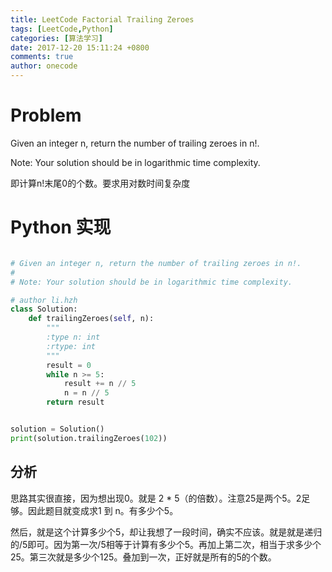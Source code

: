 ```yaml
---
title: LeetCode Factorial Trailing Zeroes
tags: [LeetCode,Python]
categories: [算法学习]
date: 2017-12-20 15:11:24 +0800
comments: true
author: onecode
---
```

# Problem

Given an integer n, return the number of trailing zeroes in n!.

Note: Your solution should be in logarithmic time complexity.

即计算n!末尾0的个数。要求用对数时间复杂度
<!--break-->

# Python 实现

``` python

# Given an integer n, return the number of trailing zeroes in n!.
#
# Note: Your solution should be in logarithmic time complexity.

# author li.hzh
class Solution:
    def trailingZeroes(self, n):
        """
        :type n: int
        :rtype: int
        """
        result = 0
        while n >= 5:
            result += n // 5
            n = n // 5
        return result


solution = Solution()
print(solution.trailingZeroes(102))


```

## 分析

思路其实很直接，因为想出现0。就是 2 * 5（的倍数）。注意25是两个5。2足够。因此题目就变成求1 到 n。有多少个5。

然后，就是这个计算多少个5，却让我想了一段时间，确实不应该。就是就是递归的/5即可。因为第一次/5相等于计算有多少个5。再加上第二次，相当于求多少个25。第三次就是多少个125。叠加到一次，正好就是所有的5的个数。